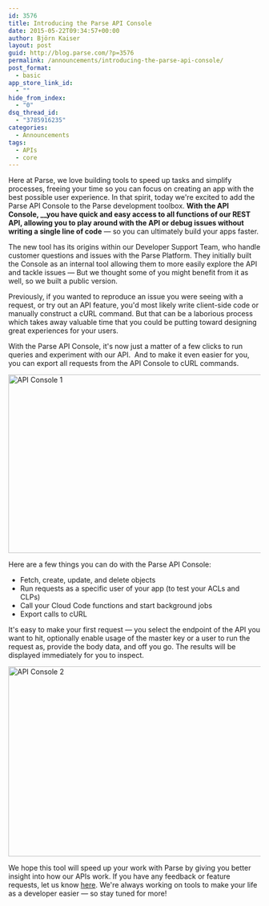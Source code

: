 ```yaml
---
id: 3576
title: Introducing the Parse API Console
date: 2015-05-22T09:34:57+00:00
author: Björn Kaiser
layout: post
guid: http://blog.parse.com/?p=3576
permalink: /announcements/introducing-the-parse-api-console/
post_format:
  - basic
app_store_link_id:
  - ""
hide_from_index:
  - "0"
dsq_thread_id:
  - "3785916235"
categories:
  - Announcements
tags:
  - APIs
  - core
---
```

Here at Parse, we love building tools to speed up tasks and simplify processes, freeing your time so you can focus on creating an app with the best possible user experience. In that spirit, today we're excited to add the Parse API Console to the Parse development toolbox. **With the API Console, __you have quick and easy access to all functions of our REST API, allowing you to play around with the API or debug issues without writing a single line of code** — so you can ultimately build your apps faster.

The new tool has its origins within our Developer Support Team, who handle customer questions and issues with the Parse Platform. They initially built the Console as an internal tool allowing them to more easily explore the API and tackle issues — But we thought some of you might benefit from it as well, so we built a public version.

Previously, if you wanted to reproduce an issue you were seeing with a request, or try out an API feature, you'd most likely write client-side code or manually construct a cURL command. But that can be a laborious process which takes away valuable time that you could be putting toward designing great experiences for your users.

With the Parse API Console, it's now just a matter of a few clicks to run queries and experiment with our API.  And to make it even easier for you, you can export all requests from the API Console to cURL commands.

<img class="alignnone wp-image-3577" src="{{ site.url }}/assets/wp-content/uploads/2015/05/API-Console-1-1024x570.png" alt="API Console 1" width="640" height="356" srcset="{{ site.url }}/assets/wp-content/uploads/2015/05/API-Console-1-1024x570.png 1024w, {{ site.url }}/assets/wp-content/uploads/2015/05/API-Console-1-300x167.png 300w, {{ site.url }}/assets/wp-content/uploads/2015/05/API-Console-1-875x487.png 875w" sizes="(max-width: 640px) 100vw, 640px" />

Here are a few things you can do with the Parse API Console:

<ul class="standard-list">
  <li>
    Fetch, create, update, and delete objects
  </li>
  <li>
    Run requests as a specific user of your app (to test your ACLs and CLPs)
  </li>
  <li>
    Call your Cloud Code functions and start background jobs
  </li>
  <li>
    Export calls to cURL
  </li>
</ul>

It's easy to make your first request — you select the endpoint of the API you want to hit, optionally enable usage of the master key or a user to run the request as, provide the body data, and off you go. The results will be displayed immediately for you to inspect.

<img class="alignnone wp-image-3578 size-large" src="{{ site.url }}/assets/wp-content/uploads/2015/05/API-Console-2-1024x606.png" alt="API Console 2" width="640" height="379" srcset="{{ site.url }}/assets/wp-content/uploads/2015/05/API-Console-2-1024x606.png 1024w, {{ site.url }}/assets/wp-content/uploads/2015/05/API-Console-2-300x178.png 300w, {{ site.url }}/assets/wp-content/uploads/2015/05/API-Console-2-875x518.png 875w" sizes="(max-width: 640px) 100vw, 640px" />

We hope this tool will speed up your work with Parse by giving you better insight into how our APIs work. If you have any feedback or feature requests, let us know [here](https://groups.google.com/forum/#!forum/parse-developers). We're always working on tools to make your life as a developer easier — so stay tuned for more!